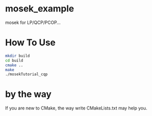 # mosek_example
mosek for LP/QCP/PCOP...

# How To Use
```bash
mkdir build
cd build
cmake ..
make
./mosekTutorial_cqp
```

# by the way
If you are new to CMake, the way write CMakeLists.txt may help you.